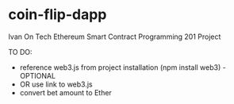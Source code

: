 # coin-flip-dapp
Ivan On Tech Ethereum Smart Contract Programming 201 Project


TO DO:

- reference web3.js from project installation (npm install web3) - OPTIONAL
- OR use link to web3.js
- convert bet amount to Ether